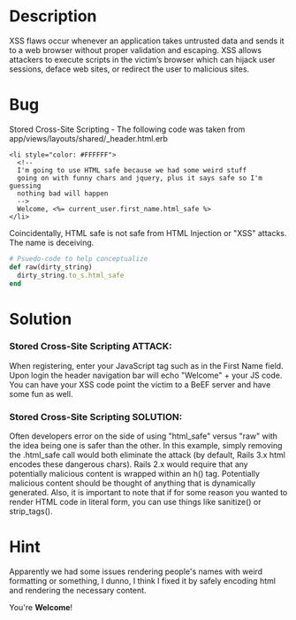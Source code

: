 # Description

XSS flaws occur whenever an application takes untrusted data and sends it to a web browser without proper validation and escaping. XSS allows attackers to execute scripts in the victim’s browser which can hijack user sessions, deface web sites, or redirect the user to malicious sites.

# Bug

Stored Cross-Site Scripting - The following code was taken from app/views/layouts/shared/_header.html.erb

```erb
<li style="color: #FFFFFF">
  <!--
  I'm going to use HTML safe because we had some weird stuff
  going on with funny chars and jquery, plus it says safe so I'm guessing
  nothing bad will happen
  -->
  Welcome, <%= current_user.first_name.html_safe %>
</li>
```

Coincidentally, HTML safe is not safe from HTML Injection or "XSS" attacks. The name is deceiving. 

```ruby
# Psuedo-code to help conceptualize
def raw(dirty_string)
  dirty_string.to_s.html_safe
end
```
# Solution

### Stored Cross-Site Scripting ATTACK:

When registering, enter your JavaScript tag such as <script>alert("ohai")</script> in the First Name field. Upon login the header navigation bar will echo "Welcome" + your JS code. You can have your XSS code point the victim to a BeEF server and have some fun as well.

### Stored Cross-Site Scripting SOLUTION:

Often developers error on the side of using "html_safe" versus "raw" with the idea being one is safer than the other. In this example, simply removing the .html_safe call would both eliminate the attack (by default, Rails 3.x html encodes these dangerous chars). Rails 2.x would require that any potentially malicious content is wrapped within an h() tag. Potentially malicious content should be thought of anything that is dynamically generated. Also, it is important to note that if for some reason you wanted to render HTML code in literal form, you can use things like sanitize() or strip_tags().

# Hint

Apparently we had some issues rendering people's names with weird formatting or something, I dunno, I think I fixed it by safely encoding html and rendering the necessary content.

You're **Welcome**!